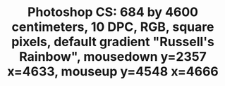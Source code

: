 ---
ee_id: '4279'
site: '1'
type: '2'
url: 2015-055-photoshop-cs
title: 'Photoshop CS: 684 by 4600 centimeters, 10 DPC, RGB, square pixels, default
  gradient "Russell''s Rainbow", mousedown y=2357 x=4633, mouseup y=4548 x=4666'
year: '2015'
display_year: '2015'
medium: Carpet
dims: ''
pitch: ''
ps: ''
live_url: ''
related: ''
youtube: ''
related_code: ''
imgs: photoshop-cs-2015-055-install-2-database-CK.jpg,photoshop-cs-2015-055-install-1-database-CK.jpg
subheading: ''
download: ''
add_credit: Produced by ege carpets
commission: ''
layout: things-i-made
---